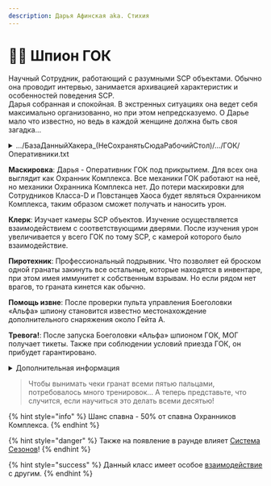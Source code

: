 ```yaml
---
description: Дарья Афинская aka. Стихия
---
```


# 👩💼 Шпион ГОК

Научный Сотрудник, работающий с разумными SCP объектами. Обычно она проводит интервью, занимается архивацией характеристик и особенностей поведения SCP.\
Дарья собранная и спокойная. В экстренных ситуациях она ведет себя максимально организованно, но при этом непредсказуемо. О Дарье мало что известно, но ведь в каждой женщине должна быть своя загадка…

<details>

<summary>…/БазаДанныйХакера_(НеСохранятьСюдаРабочийСтол)/…/ГОК/Оперативники.txt</summary>

Позывной - Стихия\
Имя - Неизвестно\
Статус - Неизвестно\
Профессиональный Оперативник ГОК, о котором мало что известно. Она идеально следует цели своего командования, однако делает всё по своему и в одиночку, чаще всего наперекор изначального наставления. На данный момент её местоположение и цель деятельности неизвестна. Тем не менее разведка этих данных также не в приоритете, так как Стихия работает против Фонда или Корпорации Логос.

</details>

**Маскировка**: Дарья - Оперативник ГОК под прикрытием. Для всех она выглядит как Охранник Комплекса. Все механики ГОК работают на неё, но механики Охранника Комплекса нет. До потери маскировки для Сотрудников Класса-D и Повстанцев Хаоса будет являться Охранником Комплекса, таким образом сможет получать и наносить урон.

**Клерк**: Изучает камеры SCP объектов. Изучение осуществляется взаимодействием с соответствующими дверями. После изучения урон увеличивается у всего ГОК по тому SCP, с камерой которого было взаимодействие.

**Пиротехник**: Профессиональный подрывник. Что позволяет ей броском одной гранаты закинуть все остальные, которые находятся в инвентаре, при этом имея иммунитет к собственным взрывам. Но если рядом нет врагов, то граната кинется как обычно.

**Помощь извне**: После проверки пульта управления Боеголовки «Альфа» шпиону становится известно местонахождение дополнительного снаряжения около Гейта A.

**Тревога!**: После запуска Боеголовки «Альфа» шпионом ГОК, МОГ получает тикеты. Также при соблюдении условий приезда ГОК, он прибудет гарантировано.

<details>

<summary>Дополнительная информация</summary>

* **Класс**: Охранник Комплекса (ГОК)
* **Оружие**: FSP-9
* **Уровень доступа**: Карта Охранника Комплекса
* **Броня**: Легкая броня
* **Особое снаряжение**: Граната

</details>

> Чтобы вынимать чеки гранат всеми пятью пальцами, потребовалось много тренировок… А теперь представьте, что случится, если научиться это делать всеми десятью!

{% hint style="info" %}
Шанс спавна - 50% от спавна Охранников Комплекса.
{% endhint %}

{% hint style="danger" %}
Также на появление в раунде влияет [Система Сезонов](../../server-systems/seasons-system/)!
{% endhint %}

{% hint style="success" %}
Данный класс имеет особое [взаимодействие](../interconnection-of-classes.md) с другим.
{% endhint %}

